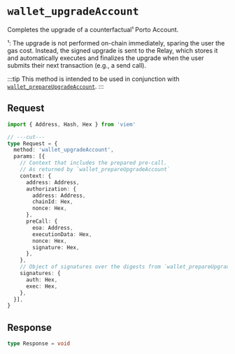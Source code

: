 # `wallet_upgradeAccount`

Completes the upgrade of a counterfactual¹ Porto Account.

¹: The upgrade is not performed on-chain immediately, sparing the user the gas cost. Instead, the signed upgrade is sent to the Relay, which stores it and automatically executes and finalizes the upgrade when the user submits their next transaction (e.g., a send call).

:::tip
This method is intended to be used in conjunction with [`wallet_prepareUpgradeAccount`](/relay/wallet_prepareUpgradeAccount).
:::

## Request

```ts twoslash
import { Address, Hash, Hex } from 'viem'

// ---cut---
type Request = {
  method: 'wallet_upgradeAccount',
  params: [{
    // Context that includes the prepared pre-call. 
    // As returned by `wallet_prepareUpgradeAccount`
    context: {
      address: Address,
      authorization: {
        address: Address,
        chainId: Hex,
        nonce: Hex,
      },
      preCall: {
        eoa: Address,
        executionData: Hex,
        nonce: Hex,
        signature: Hex,
      },
    },
    // Object of signatures over the digests from `wallet_prepareUpgradeAccount`
    signatures: {
      auth: Hex,
      exec: Hex,
    },
  }],
}
```

## Response

```ts
type Response = void
```

